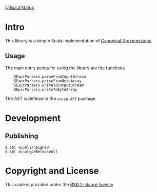 [![Build Status](https://travis-ci.org/ClockworkConsulting/csexp.svg?branch=master)](https://travis-ci.org/ClockworkConsulting/csexp)

# Intro

This library is a simple Scala implementation of [Canonical S-expressions](https://en.wikipedia.org/wiki/Canonical_S-expressions).

## Usage

The main entry points for using the library are the functions

```
    SExprParsers.parseFromInputStream
    SExprParsers.parseFromByteArray
    SExprParsers.writeToOutputStream
    SEpxrParsers.writeToByteArray
```

The AST is defined in the `csexp.AST` package.

# Development

## Publishing

```text
$ sbt +publishSigned
$ sbt sonatypeReleaseAll
```

# Copyright and License

This code is provided under the [BSD 2-clause license](https://github.com/ClockworkConsulting/csexp/blob/master/LICENSE)
